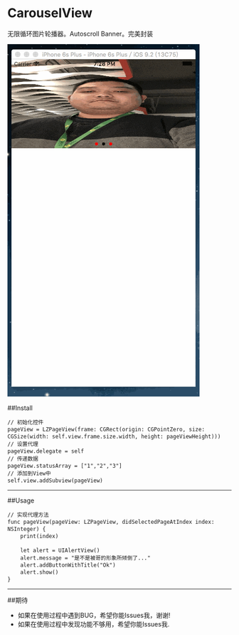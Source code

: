 # CarouselView
无限循环图片轮播器。Autoscroll Banner。完美封装 


![CarouselView in action](MenuItem.gif)
    
##Install
    
    // 初始化控件
    pageView = LZPageView(frame: CGRect(origin: CGPointZero, size: CGSize(width: self.view.frame.size.width, height: pageViewHeight)))
    // 设置代理
    pageView.delegate = self
    // 传递数据
    pageView.statusArray = ["1","2","3"]
    // 添加到View中
    self.view.addSubview(pageView)
    
 --------------------------------------------------------------------------------------------------------------
 	
##Usage
 
	// 实现代理方法
	func pageView(pageView: LZPageView, didSelectedPageAtIndex index: NSInteger) {
        print(index)
        
        let alert = UIAlertView()
        alert.message = "是不是被哥的形象所倾倒了..."
        alert.addButtonWithTitle("Ok")
        alert.show()
    }
 
 --------------------------------------------------------------------------------------------------------------
 
 

##期待
* 如果在使用过程中遇到BUG，希望你能Issues我，谢谢!
* 如果在使用过程中发现功能不够用，希望你能Issues我.
